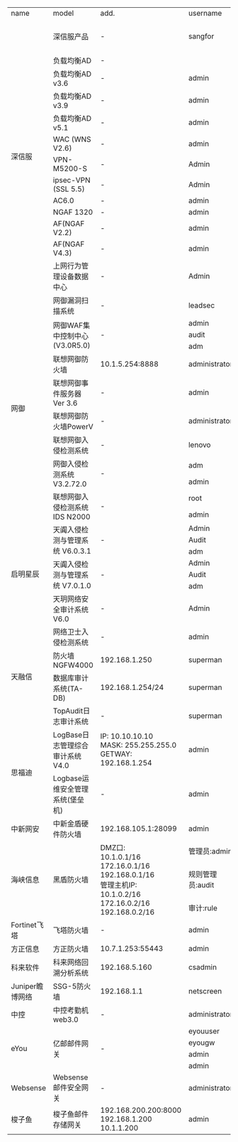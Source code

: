 <table>
	<tr>
		<td>name</td>
		<td>model</td>
		<td>add.</td>
		<td>username</td>
		<td>password</td>
		<td>notes</td>
	</tr>
		<tr>
		<td rowspan="15">深信服</td>
		<td rowspan="3">深信服产品</td>
		<td rowspan="3">-</td>
		<td rowspan="3">sangfor</td>
		<td>sangfor</td>
		<td rowspan="3">-</td>
	</tr>
	<tr>
		<td>sangfor@2018</td>
	</tr>
	<tr>
		<td>sangfor@2019</td>
	</tr>
	<tr>
		<td>负载均衡AD</td>
		<td>-</td>
		<td></td>
		<td>dlanrecover</td>
		<td>-</td>
	</tr>
	<tr>
		<td>负载均衡AD v3.6</td>
		<td>-</td>
		<td>admin</td>
		<td>admin</td>
		<td>-</td>
	</tr>
	<tr>
		<td>负载均衡AD v3.9</td>
		<td>-</td>
		<td>admin</td>
		<td>admin</td>
		<td>-</td>
	</tr>
	<tr>
		<td>负载均衡AD v5.1</td>
		<td>-</td>
		<td>admin</td>
		<td>admin</td>
		<td>-</td>
	</tr>
	<tr>
		<td>WAC (WNS V2.6)</td>
		<td>-</td>
		<td>admin</td>
		<td>admin</td>
		<td>-</td>
	</tr>
	<tr>
		<td>VPN-M5200-S</td>
		<td>-</td>
		<td>Admin</td>
		<td>Admin</td>
		<td>-</td>
	</tr>
	<tr>
		<td>ipsec-VPN (SSL 5.5)</td>
		<td>-</td>
		<td>Admin</td>
		<td>Admin</td>
		<td>-</td>
	</tr>
	<tr>
		<td>AC6.0</td>
		<td>-</td>
		<td>admin</td>
		<td>admin</td>
		<td>-</td>
	</tr>
	<tr>
		<td>NGAF 1320</td>
		<td>-</td>
		<td>admin</td>
		<td>sangfor</td>
		<td>-</td>
	</tr>
	<tr>
		<td>AF(NGAF V2.2)</td>
		<td>-</td>
		<td>admin</td>
		<td>sangfor</td>
		<td>-</td>
	</tr>
	<tr>
		<td>AF(NGAF V4.3)</td>
		<td>-</td>
		<td>admin</td>
		<td>admin</td>
		<td>-</td>
	</tr>
	<tr>
		<td>上网行为管理设备数据中心</td>
		<td>-</td>
		<td>Admin</td>
		<td><空></td>
		<td>-</td>
	</tr>
	<tr>
		<td rowspan="12">网御</td>
		<td>网御漏洞扫描系统</td>
		<td>-</td>
		<td>leadsec</td>
		<td>leadsec</td>
		<td>-</td>
	</tr>
	<tr>
		<td rowspan="3">网御WAF集中控制中心(V3.0R5.0)</td>
		<td rowspan="3">-</td>
		<td>admin</td>
		<td rowspan="3">leadsec.waf</td>
		<td rowspan="3">-</td>
	</tr>
	<tr>
		<td>audit</td>
	</tr>
	<tr>
		<td>adm</td>
	</tr>
	<tr>
		<td>联想网御防火墙</td>
		<td>10.1.5.254:8888</td>
		<td>administrator</td>
		<td>administrator</td>
		<td>PIN码:12345678</td>
	</tr>
	<tr>
		<td>联想网御事件服务器 Ver 3.6</td>
		<td>-</td>
		<td>admin</td>
		<td>admin123</td>
		<td>-</td>
	</tr>
	<tr>
		<td>联想网御防火墙PowerV</td>
		<td>-</td>
		<td>administrator</td>
		<td>administrator</td>
		<td>-</td>
	</tr>
	<tr>
		<td>联想网御入侵检测系统</td>
		<td>-</td>
		<td>lenovo</td>
		<td>default</td>
		<td>-</td>
	</tr>
	<tr>
		<td rowspan="2">网御入侵检测系统V3.2.72.0</td>
		<td rowspan="2">-</td>
		<td>adm</td>
		<td rowspan="2">leadsec32</td>
		<td rowspan="2">-</td>
	</tr>
	<tr>
		<td>admin</td>
	</tr>
	<tr>
		<td rowspan="2">联想网御入侵检测系统IDS N2000</td>
		<td rowspan="2">-</td>
		<td>root</td>
		<td>111111</td>
		<td rowspan="2">-</td>
	</tr>
	<tr>
		<td>admin</td>
		<td>admin123</td>
	</tr>
	<tr>
		<td rowspan="7">启明星辰</td>
		<td rowspan="3">天阗入侵检测与管理系统 V6.0.3.1</td>
		<td rowspan="3">-</td>
		<td>Admin</td>
		<td rowspan="3">venus60</td>
		<td rowspan="3">-</td>
	</tr>
	<tr>
		<td>Audit</td>
	</tr>
	<tr>
		<td>adm</td>
	</tr>
	<tr>
		<td rowspan="3">天阗入侵检测与管理系统 V7.0.1.0</td>
		<td rowspan="3">-</td>
		<td>Admin</td>
		<td rowspan="3">venus70</td>
		<td rowspan="3">-</td>
	</tr>
	<tr>
		<td>Audit</td>
	</tr>
	<tr>
		<td>adm</td>
	</tr>
	<tr>
		<td>天玥网络安全审计系统V6.0</td>
		<td>-</td>
		<td>Admin</td>
		<td>cyberaudit</td>
		<td>网络引擎:1234567</td>
	</tr>
	<tr>
		<td rowspan="4">天融信</td>
		<td>网络卫士入侵检测系统</td>
		<td>-</td>
		<td>admin</td>
		<td>talent</td>
		<td>-</td>
	</tr>
	<tr>
		<td>防火墙NGFW4000</td>
		<td>192.168.1.250</td>
		<td>superman</td>
		<td>talent</td>
		<td>-</td>
	</tr>
	<tr>
		<td>数据库审计系统(TA-DB)</td>
		<td>192.168.1.254/24</td>
		<td>superman</td>
		<td>talent</td>
		<td>-</td>
	</tr>
	<tr>
		<td>TopAudit日志审计系统</td>
		<td>-</td>
		<td>superman</td>
		<td>talent</td>
		<td>-</td>
	</tr>
	<tr>
		<td rowspan="2">思福迪</td>
		<td>LogBase日志管理综合审计系统V4.0</td>
		<td>IP: 10.10.10.10<br>MASK: 255.255.255.0<br>GETWAY: 192.168.1.254</td>
		<td>admin</td>
		<td>safetybase</td>
		<td>-</td>
	</tr>
	<tr>
		<td>Logbase运维安全管理系统(堡垒机)</td>
		<td>-</td>
		<td>admin</td>
		<td>safetybase</td>
		<td>-</td>
	</tr>
	<tr>
	<tr>
		<td>中新网安</td>
		<td>中新金盾硬件防火墙</td>
		<td>192.168.105.1:28099</td>
		<td>admin</td>
		<td>123</td>
		<td>-</td>
	</tr>
		<td rowspan="3">海峡信息</td>
		<td rowspan="3">黑盾防火墙</td>
		<td rowspan="3">DMZ口:<br>10.1.0.1/16<br>172.16.0.1/16<br>192.168.0.1/16<br>管理主机IP:<br>10.1.0.2/16<br>172.16.0.2/16<br>192.168.0.2/16</td>
		<td>管理员:admin</td>
		<td>admin</td>
		<td rowspan="3">-</td>
	</tr>
	<tr>
		<td>规则管理员:audit</td>
		<td>abc123</td>
	</tr>
	<tr>
		<td>审计:rule</td>
		<td>abc123</td>
	</tr>
	<tr>
		<td>Fortinet飞塔</td>
		<td>飞塔防火墙</td>
		<td>-</td>
		<td>admin</td>
		<td><空></td>
		<td>-</td>
	</tr>
	<tr>
		<td>方正信息</td>
		<td>方正防火墙</td>
		<td>10.7.1.253:55443</td>
		<td>admin</td>
		<td>admin</td>
		<td>-</td>
	</tr>
	<tr>
		<td>科来软件</td>
		<td>科来网络回溯分析系统</td>
		<td>192.168.5.160</td>
		<td>csadmin</td>
		<td>colasoft</td>
		<td>-</td>
	</tr>
	<tr>
		<td>Juniper瞻博网络</td>
		<td>SSG-5防火墙</td>
		<td>192.168.1.1</td>
		<td>netscreen</td>
		<td>netscreen</td>
		<td>-</td>
	</tr>
	<tr>
		<td>中控</td>
		<td>中控考勤机web3.0</td>
		<td>-</td>
		<td>administrator</td>
		<td>123456</td>
		<td>-</td>
	</tr>
	<tr>
		<td rowspan="4">eYou</td>
		<td rowspan="4">亿邮邮件网关</td>
		<td rowspan="4">-</td>
		<td>eyouuser</td>
		<td>eyou_admin</td>
		<td rowspan="4">-</td>
	</tr>
	<tr>
		<td>eyougw</td>
		<td>admin@(eyou)</td>
	</tr>
	<tr>
		<td>admin</td>
		<td>+-ccccc</td>
	</tr>
	<tr>
		<td>admin</td>
		<td>cyouadmin</td>
	</tr>
	<tr>
		<td>Websense</td>
		<td>Websense邮件安全网关</td>
		<td>-</td>
		<td>administrator</td>
		<td>admin</td>
		<td>-</td>
	</tr>
	<tr>
		<td>梭子鱼</td>
		<td>梭子鱼邮件存储网关</td>
		<td>192.168.200.200:8000<br>192.168.1.200<br>10.1.1.200</td>
		<td>admin</td>
		<td>admin</td>
		<td>-</td>
	</tr>
	</table>
